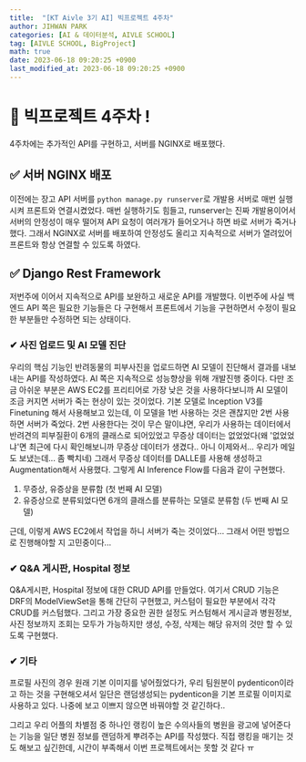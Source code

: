 ```yaml
---
title:  "[KT Aivle 3기 AI] 빅프로젝트 4주차"
author: JIHWAN PARK
categories: [AI & 데이터분석, AIVLE SCHOOL]
tag: [AIVLE SCHOOL, BigProject]
math: true
date: 2023-06-18 09:20:25 +0900
last_modified_at: 2023-06-18 09:20:25 +0900
---
```


# 🌟 빅프로젝트 4주차 !

4주차에는 추가적인 API를 구현하고, 서버를 NGINX로 배포했다.

## ✅ 서버 NGINX 배포
이전에는 장고 API 서버를 `python manage.py runserver`로 개발용 서버로 매번 실행시켜 프론트와 연결시켰었다. 매번 실행하기도 힘들고, runserver는 진짜 개발용이어서 서버의 안정성이 매우 떨어져 API 요청이 여러개가 들어오거나 하면 바로 서버가 죽거나 했다. 그래서 NGINX로 서버를 배포하여 안정성도 올리고 지속적으로 서버가 열려있어 프론트와 항상 연결할 수 있도록 하였다.

## ✅ Django Rest Framework
저번주에 이어서 지속적으로 API를 보완하고 새로운 API를 개발했다. 이번주에 사실 백엔드 API 쪽은 필요한 기능들은 다 구현해서 프론트에서 기능을 구현하면서 수정이 필요한 부분들만 수정하면 되는 상태이다.

### ✔ 사진 업로드 및 AI 모델 진단
우리의 핵심 기능인 반려동물의 피부사진을 업로드하면 AI 모델이 진단해서 결과를 내보내는 API를 작성하였다. AI 쪽은 지속적으로 성능향상을 위해 개발진행 중이다. 다만 조금 아쉬운 부분은 AWS EC2를 프리티어로 가장 낮은 것을 사용하다보니까 AI 모델이 조금 커지면 서버가 죽는 현상이 있는 것이었다. 기본 모델로 Inception V3를 Finetuning 해서 사용해보고 있는데, 이 모델을 1번 사용하는 것은 괜찮지만 2번 사용하면 서버가 죽었다. 2번 사용한다는 것이 무슨 말이냐면, 우리가 사용하는 데이터에서 반려견의 피부질환이 6개의 클래스로 되어있었고 무증상 데이터는 없었었다(왜 '없었었냐'면 최근에 다시 확인해보니까 무증상 데이터가 생겼다.. 아니 이제와서... 우리가 메일도 보냈는데... 좀 빡치네) 그래서 무증상 데이터를 DALLE를 사용해 생성하고 Augmentation해서 사용했다. 그렇게 AI Inference Flow를 다음과 같이 구현했다.
1. 무증상, 유증상을 분류함 (첫 번째 AI 모델)
2. 유증상으로 분류되었다면 6개의 클래스를 분류하는 모델로 분류함 (두 번째 AI 모델)

근데, 이렇게 AWS EC2에서 작업을 하니 서버가 죽는 것이었다... 그래서 어떤 방법으로 진행해야할 지 고민중이다...

### ✔ Q&A 게시판, Hospital 정보
Q&A게시판, Hospital 정보에 대한 CRUD API를 만들었다. 여기서 CRUD 기능은 DRF의 ModelViewSet을 통해 간단히 구현했고, 커스텀이 필요한 부분에서 각각 CRUD를 커스텀했다. 그리고 가장 중요한 권한 설정도 커스텀해서 게시글과 병원정보, 사진 정보까지 조회는 모두가 가능하지만 생성, 수정, 삭제는 해당 유저의 것만 할 수 있도록 구현했다.

### ✔ 기타
프로필 사진의 경우 원래 기본 이미지를 넣어줬었다가, 우리 팀원분이 pydenticon이라고 하는 것을 구현해오셔서 일단은 랜덤생성되는 pydenticon을 기본 프로필 이미지로 사용하고 있다. 나중에 보고 이쁘지 않으면 바꿔야할 것 같긴하다..

그리고 우리 어플의 차별점 중 하나인 랭킹이 높은 수의사들의 병원을 광고에 넣어준다는 기능을 일단 병원 정보를 랜덤하게 뿌려주는 API를 작성했다. 직접 랭킹을 매기는 것도 해보고 싶긴한데, 시간이 부족해서 이번 프로젝트에서는 못할 것 같다 ㅠ